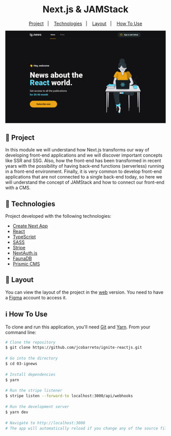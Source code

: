 <h1 align="center">
  Next.js & JAMStack
</h1>

<p align="center">
  <a href="#-project">Project</a>&nbsp;&nbsp;&nbsp;|&nbsp;&nbsp;&nbsp;
  <a href="#-technologies">Technologies</a>&nbsp;&nbsp;&nbsp;|&nbsp;&nbsp;&nbsp;
  <a href="#-layout">Layout</a>&nbsp;&nbsp;&nbsp;|&nbsp;&nbsp;&nbsp;
  <a href="#-how-to-use">How To Use</a>
</p>

<p align="center">
  <img alt="ignews" src="https://github.com/jcobarreto/ignite-reactjs/blob/main/03-ignews/.github/ignews.png">
</p>

## 💬 Project

In this module we will understand how Next.js transforms our way of developing front-end applications and we will discover important concepts like SSR and SSG.
Also, how the front-end has been transformed in recent years with the possibility of having back-end functions (serverless) running in a front-end environment.
Finally, it is very common to develop front-end applications that are not connected to a single back-end today, so here we will understand the concept of JAMStack and how to connect our front-end with a CMS.

## 🚀 Technologies

Project developed with the following technologies:

- [Create Next App](https://nextjs.org/docs/api-reference/create-next-app)
- [React](https://reactjs.org)
- [TypeScript](https://www.typescriptlang.org/)
- [SASS](https://sass-lang.com/)
- [Stripe](https://stripe.com/en-br)
- [NextAuth.js](https://next-auth.js.org/)
- [FaunaDB](https://fauna.com/)
- [Prismic CMS](https://prismic.io/)

## 🔖 Layout

You can view the layout of the project in the [web](https://www.figma.com/file/uaTSqvL5NdaczciSXPLFhi/ig.news?node-id=0%3A1) version. You need to have a [Figma](https://www.figma.com/) account to access it.

## ℹ️ How To Use

To clone and run this application, you'll need [Git](https://git-scm.com) and [Yarn](https://legacy.yarnpkg.com). From your command line:

```bash
# Clone the repository
$ git clone https://github.com/jcobarreto/ignite-reactjs.git

# Go into the directory
$ cd 03-ignews

# Install dependencies
$ yarn

# Run the stripe listener
$ stripe listen --forward-to localhost:3000/api/webhooks

# Run the development server
$ yarn dev

# Navigate to http://localhost:3000
# The app will automatically reload if you change any of the source files.
```

